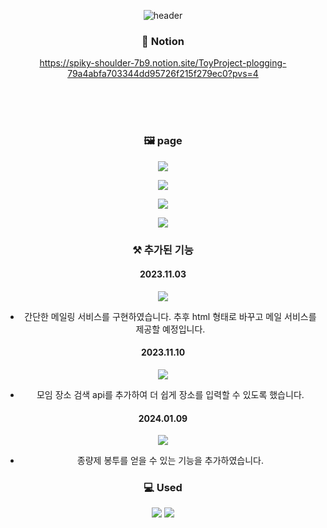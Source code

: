 <div align="center">
  
![header](https://capsule-render.vercel.app/api?type=transparent&color=auto&height=200&section=header&text=PloggingApplication&fontSize=70&animation=fadeIn&fontColor=13aa52)


### 🔗 Notion
https://spiky-shoulder-7b9.notion.site/ToyProject-plogging-79a4abfa703344dd95726f215f279ec0?pvs=4

<br/><br/><br/>

### 🖼️ page
![](https://velog.velcdn.com/images/hanj1yeon/post/238aab24-7469-4862-83d1-8205d9f3cdeb/image.gif)

![](https://velog.velcdn.com/images/hanj1yeon/post/4981dee9-c523-49c4-bea5-62dead08f38e/image.gif)

![](https://velog.velcdn.com/images/hanj1yeon/post/cbc3fa4f-6d87-4da8-be46-50d12f45c437/image.gif)

![](https://velog.velcdn.com/images/hanj1yeon/post/8e6b5b60-1f62-43dd-83e4-8ede91cbc82f/image.gif)

### ⚒️ 추가된 기능 

####  2023.11.03
![](https://velog.velcdn.com/images/hanj1yeon/post/2cf466a6-75b0-4fa5-8cfb-93194e8ee262/image.png)
- 간단한 메일링 서비스를 구현하였습니다. 추후 html 형태로 바꾸고 메일 서비스를 제공할 예정입니다.

#### 2023.11.10
![](https://velog.velcdn.com/images/hanj1yeon/post/73b0a7a0-65b7-4130-87b3-589aaa838dde/image.png)
- 모임 장소 검색 api를 추가하여 더 쉽게 장소를 입력할 수 있도록 했습니다.
  
#### 2024.01.09
![](https://velog.velcdn.com/images/hanj1yeon/post/b5057116-4db0-4a92-9493-0f31181c9291/image.gif)
- 종량제 봉투를 얻을 수 있는 기능을 추가하였습니다. 

### 💻 Used
<img src="https://img.shields.io/badge/REACT-61DAFB?style=for-the-badge&logo=react&logoColor=white"/>
<img src="https://img.shields.io/badge/TYPESCRIPT-3178C6?style=for-the-badge&logo=typescript&logoColor=white"/>

<br/>
<br/>


</div>
